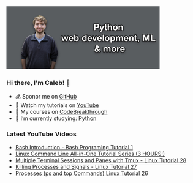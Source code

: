 <img src="github-cover-photo-my-face.jpg" width="400px" />

### Hi there, I'm Caleb! 🍛

- 💰 Sponor me on [GitHub](https://github.com/sponsors/CalebCurry)
- 🎥 Watch my tutorials on [YouTube](https://www.youtube.com/calebthevideomaker2)
- 📗 My courses on [CodeBreakthrough](https://www.codebreakthrough.com)
- 🤔 I’m currently studying: [Python](https://www.youtube.com/watch?v=s3IvdkCq2_c&t=4254s)

### Latest YouTube Videos
<!-- YOUTUBE:START -->
- [Bash Introduction - Bash Programing Tutorial 1](https://www.youtube.com/watch?v=sAlYw1EgUkg)
- [Linux Command Line All-in-One Tutorial Series (3 HOURS!)](https://www.youtube.com/watch?v=AOGPtRYaYPA)
- [Multiple Terminal Sessions and Panes with Tmux - Linux Tutorial 28](https://www.youtube.com/watch?v=Gpq160_jPxw)
- [Killing Processes and Signals - Linux Tutorial 27](https://www.youtube.com/watch?v=n5fwlI1atSw)
- [Processes (ps and top Commands) Linux Tutorial 26](https://www.youtube.com/watch?v=aIkWNXnXJfM)
<!-- YOUTUBE:END -->
